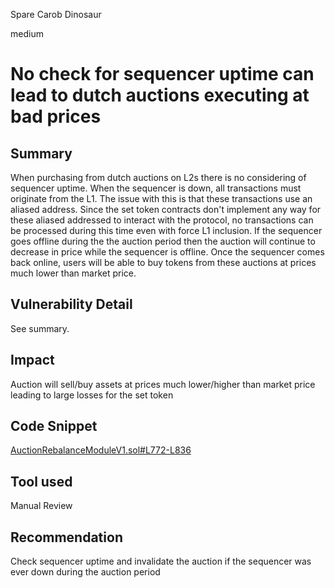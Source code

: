 Spare Carob Dinosaur

medium

# No check for sequencer uptime can lead to dutch auctions executing at bad prices

## Summary

When purchasing from dutch auctions on L2s there is no considering of sequencer uptime. When the sequencer is down, all transactions must originate from the L1. The issue with this is that these transactions use an aliased address. Since the set token contracts don't implement any way for these aliased addressed to interact with the protocol, no transactions can be processed during this time even with force L1 inclusion. If the sequencer goes offline during the the auction period then the auction will continue to decrease in price while the sequencer is offline. Once the sequencer comes back online, users will be able to buy tokens from these auctions at prices much lower than market price.

## Vulnerability Detail

See summary.

## Impact

Auction will sell/buy assets at prices much lower/higher than market price leading to large losses for the set token

## Code Snippet

[AuctionRebalanceModuleV1.sol#L772-L836](https://github.com/sherlock-audit/2023-06-Index/blob/main/index-protocol/contracts/protocol/modules/v1/AuctionRebalanceModuleV1.sol#L772-L836)

## Tool used

Manual Review

## Recommendation

Check sequencer uptime and invalidate the auction if the sequencer was ever down during the auction period